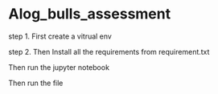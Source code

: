 # Alog_bulls_assessment

step 1. First create a vitrual env

step 2. Then Install all the requirements from requirement.txt 

Then run the jupyter notebook

Then run the file 
